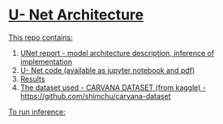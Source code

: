 # <u> U- Net Architecture
This repo contains:
1. UNet report - model architecture description, inference of implementation
2. U- Net code (available as jupyter notebook and pdf)
3. Results 
4. The dataset used - CARVANA DATASET (from kaggle) - https://github.com/shimchu/carvana-dataset



To run inference: 
